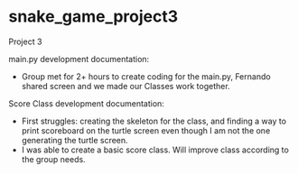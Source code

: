 # snake_game_project3
Project 3


main.py development documentation:
- Group met for 2+ hours to create coding for the main.py, Fernando shared screen and we made our Classes work together.

Score Class development documentation:
- First struggles: creating the skeleton for the class, and finding a way to print scoreboard on the turtle screen even though I am not the one generating the turtle screen.
- I was able to create a basic score class. Will improve class according to the group needs.
